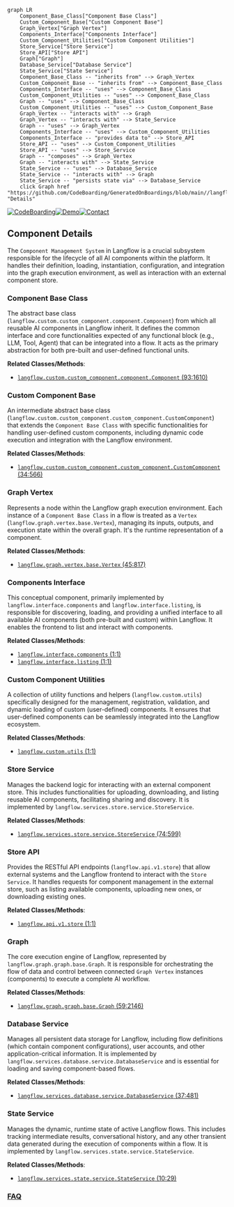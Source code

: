 ```mermaid
graph LR
    Component_Base_Class["Component Base Class"]
    Custom_Component_Base["Custom Component Base"]
    Graph_Vertex["Graph Vertex"]
    Components_Interface["Components Interface"]
    Custom_Component_Utilities["Custom Component Utilities"]
    Store_Service["Store Service"]
    Store_API["Store API"]
    Graph["Graph"]
    Database_Service["Database Service"]
    State_Service["State Service"]
    Component_Base_Class -- "inherits from" --> Graph_Vertex
    Custom_Component_Base -- "inherits from" --> Component_Base_Class
    Components_Interface -- "uses" --> Component_Base_Class
    Custom_Component_Utilities -- "uses" --> Component_Base_Class
    Graph -- "uses" --> Component_Base_Class
    Custom_Component_Utilities -- "uses" --> Custom_Component_Base
    Graph_Vertex -- "interacts with" --> Graph
    Graph_Vertex -- "interacts with" --> State_Service
    Graph -- "uses" --> Graph_Vertex
    Components_Interface -- "uses" --> Custom_Component_Utilities
    Components_Interface -- "provides data to" --> Store_API
    Store_API -- "uses" --> Custom_Component_Utilities
    Store_API -- "uses" --> Store_Service
    Graph -- "composes" --> Graph_Vertex
    Graph -- "interacts with" --> State_Service
    State_Service -- "uses" --> Database_Service
    State_Service -- "interacts with" --> Graph
    State_Service -- "persists state via" --> Database_Service
    click Graph href "https://github.com/CodeBoarding/GeneratedOnBoardings/blob/main//langflow/Graph.md" "Details"
```
[![CodeBoarding](https://img.shields.io/badge/Generated%20by-CodeBoarding-9cf?style=flat-square)](https://github.com/CodeBoarding/GeneratedOnBoardings)[![Demo](https://img.shields.io/badge/Try%20our-Demo-blue?style=flat-square)](https://www.codeboarding.org/demo)[![Contact](https://img.shields.io/badge/Contact%20us%20-%20contact@codeboarding.org-lightgrey?style=flat-square)](mailto:contact@codeboarding.org)

## Component Details

The `Component Management System` in Langflow is a crucial subsystem responsible for the lifecycle of all AI components within the platform. It handles their definition, loading, instantiation, configuration, and integration into the graph execution environment, as well as interaction with an external component store.

### Component Base Class
The abstract base class (`langflow.custom.custom_component.component.Component`) from which all reusable AI components in Langflow inherit. It defines the common interface and core functionalities expected of any functional block (e.g., LLM, Tool, Agent) that can be integrated into a flow. It acts as the primary abstraction for both pre-built and user-defined functional units.


**Related Classes/Methods**:

- <a href="https://github.com/langflow-ai/langflow/blob/master/src/backend/base/langflow/custom/custom_component/component.py#L93-L1610" target="_blank" rel="noopener noreferrer">`langflow.custom.custom_component.component.Component` (93:1610)</a>


### Custom Component Base
An intermediate abstract base class (`langflow.custom.custom_component.custom_component.CustomComponent`) that extends the `Component Base Class` with specific functionalities for handling user-defined custom components, including dynamic code execution and integration with the Langflow environment.


**Related Classes/Methods**:

- <a href="https://github.com/langflow-ai/langflow/blob/master/src/backend/base/langflow/custom/custom_component/custom_component.py#L34-L566" target="_blank" rel="noopener noreferrer">`langflow.custom.custom_component.custom_component.CustomComponent` (34:566)</a>


### Graph Vertex
Represents a node within the Langflow graph execution environment. Each instance of a `Component Base Class` in a flow is treated as a `Vertex` (`langflow.graph.vertex.base.Vertex`), managing its inputs, outputs, and execution state within the overall graph. It's the runtime representation of a component.


**Related Classes/Methods**:

- <a href="https://github.com/langflow-ai/langflow/blob/master/src/backend/base/langflow/graph/vertex/base.py#L45-L817" target="_blank" rel="noopener noreferrer">`langflow.graph.vertex.base.Vertex` (45:817)</a>


### Components Interface
This conceptual component, primarily implemented by `langflow.interface.components` and `langflow.interface.listing`, is responsible for discovering, loading, and providing a unified interface to all available AI components (both pre-built and custom) within Langflow. It enables the frontend to list and interact with components.


**Related Classes/Methods**:

- <a href="https://github.com/langflow-ai/langflow/blob/master/src/backend/base/langflow/interface/components.py#L1-L1" target="_blank" rel="noopener noreferrer">`langflow.interface.components` (1:1)</a>
- <a href="https://github.com/langflow-ai/langflow/blob/master/src/backend/base/langflow/interface/listing.py#L1-L1" target="_blank" rel="noopener noreferrer">`langflow.interface.listing` (1:1)</a>


### Custom Component Utilities
A collection of utility functions and helpers (`langflow.custom.utils`) specifically designed for the management, registration, validation, and dynamic loading of custom (user-defined) components. It ensures that user-defined components can be seamlessly integrated into the Langflow ecosystem.


**Related Classes/Methods**:

- <a href="https://github.com/langflow-ai/langflow/blob/master/src/backend/base/langflow/custom/utils.py#L1-L1" target="_blank" rel="noopener noreferrer">`langflow.custom.utils` (1:1)</a>


### Store Service
Manages the backend logic for interacting with an external component store. This includes functionalities for uploading, downloading, and listing reusable AI components, facilitating sharing and discovery. It is implemented by `langflow.services.store.service.StoreService`.


**Related Classes/Methods**:

- <a href="https://github.com/langflow-ai/langflow/blob/master/src/backend/base/langflow/services/store/service.py#L74-L599" target="_blank" rel="noopener noreferrer">`langflow.services.store.service.StoreService` (74:599)</a>


### Store API
Provides the RESTful API endpoints (`langflow.api.v1.store`) that allow external systems and the Langflow frontend to interact with the `Store Service`. It handles requests for component management in the external store, such as listing available components, uploading new ones, or downloading existing ones.


**Related Classes/Methods**:

- <a href="https://github.com/langflow-ai/langflow/blob/master/src/backend/base/langflow/api/v1/store.py#L1-L1" target="_blank" rel="noopener noreferrer">`langflow.api.v1.store` (1:1)</a>


### Graph
The core execution engine of Langflow, represented by `langflow.graph.graph.base.Graph`. It is responsible for orchestrating the flow of data and control between connected `Graph Vertex` instances (components) to execute a complete AI workflow.


**Related Classes/Methods**:

- <a href="https://github.com/langflow-ai/langflow/blob/master/src/backend/base/langflow/graph/graph/base.py#L59-L2146" target="_blank" rel="noopener noreferrer">`langflow.graph.graph.base.Graph` (59:2146)</a>


### Database Service
Manages all persistent data storage for Langflow, including flow definitions (which contain component configurations), user accounts, and other application-critical information. It is implemented by `langflow.services.database.service.DatabaseService` and is essential for loading and saving component-based flows.


**Related Classes/Methods**:

- <a href="https://github.com/langflow-ai/langflow/blob/master/src/backend/base/langflow/services/database/service.py#L37-L481" target="_blank" rel="noopener noreferrer">`langflow.services.database.service.DatabaseService` (37:481)</a>


### State Service
Manages the dynamic, runtime state of active Langflow flows. This includes tracking intermediate results, conversational history, and any other transient data generated during the execution of components within a flow. It is implemented by `langflow.services.state.service.StateService`.


**Related Classes/Methods**:

- <a href="https://github.com/langflow-ai/langflow/blob/master/src/backend/base/langflow/services/state/service.py#L10-L29" target="_blank" rel="noopener noreferrer">`langflow.services.state.service.StateService` (10:29)</a>




### [FAQ](https://github.com/CodeBoarding/GeneratedOnBoardings/tree/main?tab=readme-ov-file#faq)